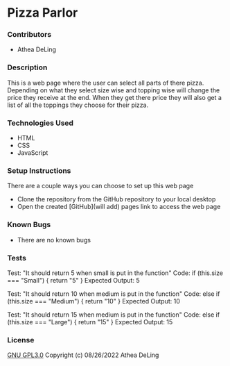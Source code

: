 # Pizza Parlor

### Contributors
  * Athea DeLing

### Description
  This is a web page where the user can select all parts of there pizza. Depending on what they select size wise and topping wise will change the price they receive at the end. When they get there price they will also get a list of all the toppings they choose for their pizza.

### Technologies Used
  * HTML
  * CSS
  * JavaScript

### Setup Instructions
  There are a couple ways you can choose to set up this web page
  * Clone the repository from the GitHub repository to your local desktop
  * Open the created [GitHub](will add) pages link to access the web page

### Known Bugs
  * There are no known bugs

### Tests

Test: "It should return 5 when small is put in the function"
Code:
if (this.size === "Small") {
return "5"
}
Expected Output: 5

Test: "It should return 10 when medium is put in the function"
Code:
else if (this.size === "Medium") {
  return "10"
}
Expected Output: 10

Test: "It should return 15 when medium is put in the function"
Code:
else if (this.size === "Large") {
  return "15"
}
Expected Output: 15

### License
  [GNU GPL3.0](https://choosealicense.com/licenses/gpl-3.0/) Copyright (c) 08/26/2022 Athea DeLing